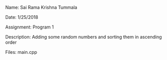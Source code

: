 Name: Sai Rama Krishna Tummala

Date: 1/25/2018

Assignment: Program 1

Description:
    Adding some random numbers and sorting them in ascending order

Files:
    main.cpp
